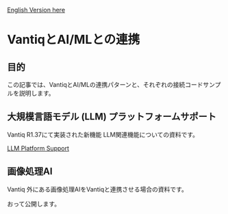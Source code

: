 [English Version here](readme_en.md)

# VantiqとAI/MLとの連携

## 目的
この記事では、VantiqとAI/MLの連携パターンと、それぞれの接続コードサンプルを説明します。


## 大規模言語モデル (LLM) プラットフォームサポート

Vantiq R1.37にて実装された新機能 LLM関連機能についての資料です。

[LLM Platform Support](./docs/jp/LLM_Platform_Support.md)

## 画像処理AI

Vantiq 外にある画像処理AIをVantiqと連携させる場合の資料です。

おって公開します。